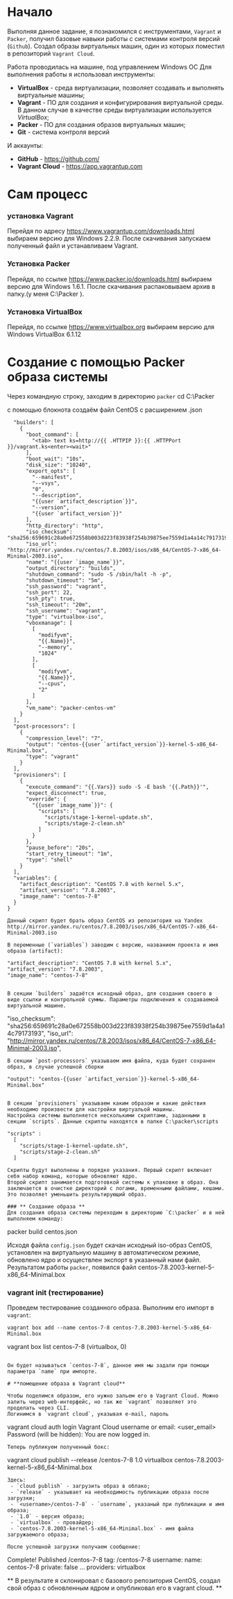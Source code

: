 # **Начало**

Выполняя данное задание, я познакомился  с инструментами, `Vagrant` и `Packer`, получил базовые навыки работы с системами контроля версий (`Github`). 
Создал образы виртуальных машин, один из которых поместил в репозиторий `Vagrant Cloud`.

Работа проводилась на машине, под управлением Windows ОС
Для выполнения работы я использовал инструменты:

- **VirtualBox** - среда виртуализации, позволяет создавать и выполнять виртуальные машины;
- **Vagrant** - ПО для создания и конфигурирования виртуальной среды. В данном случае в качестве среды виртуализации используется *VirtualBox*;
- **Packer** - ПО для создания образов виртуальных машин;
- **Git** - система контроля версий

И аккаунты:

- **GitHub** - https://github.com/
- **Vagrant Cloud** - https://app.vagrantup.com

# **Сам процесс**

### **установка Vagrant**
Перейдя по адресу https://www.vagrantup.com/downloads.html выбираем версию для Windows 2.2.9.
После скачивания запускаем полученный файл и устанавливаем Vagrant.

### **Установка Packer**
Перейдя, по ссылке https://www.packer.io/downloads.html выбираем версию для Windows 1.6.1.
После скачивания распаковываем архив в папку.(у меня C:\Packer ).

### **Установка VirtualBox**
Перейдя, по ссылке https://www.virtualbox.org выбираем версию для Windows VirtualBox 6.1.12

# **Создание с помощью Packer образа системы**
Через командную строку, заходим в директорию `packer`
cd C:\Packer

с помощью блокнота создаём файл CentOS с расширением .json 

```{
  "builders": [
    {
      "boot_command": [
        "<tab> text ks=http://{{ .HTTPIP }}:{{ .HTTPPort }}/vagrant.ks<enter><wait>"
      ],
      "boot_wait": "10s",
      "disk_size": "10240",
      "export_opts": [
        "--manifest",
        "--vsys",
        "0",
        "--description",
        "{{user `artifact_description`}}",
        "--version",
        "{{user `artifact_version`}}"
      ],
      "http_directory": "http",
      "iso_checksum": "sha256:659691c28a0e672558b003d223f83938f254b39875ee7559d1a4a14c79173193",
      "iso_url": "http://mirror.yandex.ru/centos/7.8.2003/isos/x86_64/CentOS-7-x86_64-Minimal-2003.iso",
      "name": "{{user `image_name`}}",
      "output_directory": "builds",
      "shutdown_command": "sudo -S /sbin/halt -h -p",
      "shutdown_timeout": "5m",
      "ssh_password": "vagrant",
      "ssh_port": 22,
      "ssh_pty": true,
      "ssh_timeout": "20m",
      "ssh_username": "vagrant",
      "type": "virtualbox-iso",
      "vboxmanage": [
        [
          "modifyvm",
          "{{.Name}}",
          "--memory",
          "1024"
        ],
        [
          "modifyvm",
          "{{.Name}}",
          "--cpus",
          "2"
        ]
      ],
      "vm_name": "packer-centos-vm"
    }
  ],
  "post-processors": [
    {
      "compression_level": "7",
      "output": "centos-{{user `artifact_version`}}-kernel-5-x86_64-Minimal.box",
      "type": "vagrant"
    }
  ],
  "provisioners": [
    {
      "execute_command": "{{.Vars}} sudo -S -E bash '{{.Path}}'",
      "expect_disconnect": true,
      "override": {
        "{{user `image_name`}}": {
          "scripts": [
            "scripts/stage-1-kernel-update.sh",
            "scripts/stage-2-clean.sh"
          ]
        }
      },
      "pause_before": "20s",
      "start_retry_timeout": "1m",
      "type": "shell"
    }
  ],
  "variables": {
    "artifact_description": "CentOS 7.8 with kernel 5.x",
    "artifact_version": "7.8.2003",
    "image_name": "centos-7-8"
  }
}

Данный скрипт будет брать образ CentOS из репозитория на Yandex
http://mirror.yandex.ru/centos/7.8.2003/isos/x86_64/CentOS-7-x86_64-Minimal-2003.iso

В переменные (`variables`) заводим с версию, названием проекта и имя образа (artifact):
```
    "artifact_description": "CentOS 7.8 with kernel 5.x",
    "artifact_version": "7.8.2003",
    "image_name": "centos-7-8"
```

В секции `builders` задаётся исходный образ, для создания своего в виде ссылки и контрольной суммы. Параметры подключения к создаваемой виртуальной машине.

```
   "iso_checksum": "sha256:659691c28a0e672558b003d223f83938f254b39875ee7559d1a4a14c79173193",
   "iso_url": "http://mirror.yandex.ru/centos/7.8.2003/isos/x86_64/CentOS-7-x86_64-Minimal-2003.iso",
```
В секции `post-processors` указываем имя файла, куда будет сохранен образ, в случае успешной сборки

```
    "output": "centos-{{user `artifact_version`}}-kernel-5-x86_64-Minimal.box"
```

В секции `provisioners` указываем каким образом и какие действия необходимо произвести для настройки виртуальой машины. 
Настройка системы выполняется несколькими скриптами, заданными в секции `scripts`. Данные скрипты находятся в папке С:\packer\scripts

```
    "scripts" : 
      [
        "scripts/stage-1-kernel-update.sh",
        "scripts/stage-2-clean.sh"
      ]
```
Скрипты будут выполнены в порядке указания. Первый скрипт включает себя набор команд, которые обновляют ядро. 
Второй скрипт занимается подготовкой системы к упаковке в образ. Она заключается в очистке директорий с логами, временными файлами, кешами. 
Это позволяет уменьшить результирующий образ. 

### ** Создание образа **
Для создания образа системы переходим в директорию `C:\packer` и в ней выполняем команду:

```
packer build centos.json

Исходя файла `config.json` будет скачан исходный iso-образ CentOS, установлен на виртуальную машину в автоматическом режиме, 
обновлено ядро и осуществлен экспорт в указанный нами файл. 
Результатом работы `packer`, появился файл centos-7.8.2003-kernel-5-x86_64-Minimal.box

### **vagrant init (тестирование)**
Проведем тестирование созданного образа. Выполним его импорт в `vagrant`:

```
vagrant box add --name centos-7-8 centos-7.8.2003-kernel-5-x86_64-Minimal.box
```
vagrant box list
centos-7-8            (virtualbox, 0)
```

Он будет называться `centos-7-8`, данное имя мы задали при помощи параметра `name` при импорте.

# **помещение образа в Vagrant cloud**

Чтобы поделимся образом, его нужно зальем его в Vagrant Cloud. Можно залить через web-интерфейс, но так же `vagrant` позволяет это проделать через CLI.
Логинимся в `vagrant cloud`, указывая e-mail, пароль
```
vagrant cloud auth login
Vagrant Cloud username or email: <user_email>
Password (will be hidden): 
You are now logged in.
```
Теперь публикуем полученный бокс:
```
vagrant cloud publish --release <username>/centos-7-8 1.0 virtualbox centos-7.8.2003-kernel-5-x86_64-Minimal.box
```
Здесь:
 - `cloud publish` - загрузить образ в облако;
 - `release` - указывает на необходимость публикации образа после загрузки;
 - `<username>/centos-7-8` - `username`, указаный при публикации и имя образа;
 - `1.0` - версия образа;
 - `virtualbox` - провайдер;
 - `centos-7.8.2003-kernel-5-x86_64-Minimal.box` - имя файла загружаемого образа;

После успешной загрузки получаем сообщение:

```
Complete! Published <username>/centos-7-8
tag:             <username>/centos-7-8
username:        <username>
name:            centos-7-8
private:         false
...
providers:       virtualbox


** В результате я склонировал с базового репозитория CentOS, создал свой образ с обновленным ядром и опубликовал его в vagrant cloud. **
